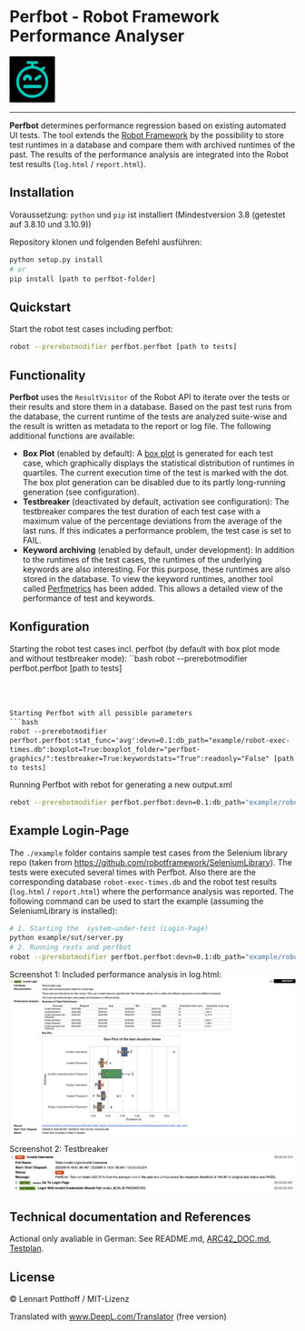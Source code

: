 
# Perfbot - Robot Framework Performance Analyser

<img src="res/logo.png" width="80">

---

**Perfbot** determines performance regression based on existing automated UI tests. The tool extends the [Robot Framework](http://www.robotframework.org) by the possibility to store test runtimes in a database and compare them with archived runtimes of the past. The results of the performance analysis are integrated into the Robot test results (`log.html` / `report.html`).


## Installation

Voraussetzung: `python` und `pip` ist installiert (Mindestversion 3.8 (getestet auf 3.8.10 und 3.10.9))

Repository klonen und folgenden Befehl ausführen: 
```bash
python setup.py install
# or
pip install [path to perfbot-folder]
```

## Quickstart

Start the robot test cases including perfbot:
```bash
robot --prerebotmodifier perfbot.perfbot [path to tests]
```
## Functionality

**Perfbot** uses the `ResultVisitor` of the Robot API to iterate over the tests or their results and store them in a database. Based on the past test runs from the database, the current runtime of the tests are analyzed suite-wise and the result is written as metadata to the report or log file. 
The following additional functions are available:
- **Box Plot** (enabled by default): A [box plot](https://de.wikipedia.org/wiki/Box-Plot) is generated for each test case, which graphically displays the statistical distribution of runtimes in quartiles. The current execution time of the test is marked with the dot. The box plot generation can be disabled due to its partly long-running generation (see configuration).
- **Testbreaker** (deactivated by default, activation see configuration): The testbreaker compares the test duration of each test case with a maximum value of the percentage deviations from the average of the last runs. If this indicates a performance problem, the test case is set to FAIL.
- **Keyword archiving** (enabled by default, under development): In addition to the runtimes of the test cases, the runtimes of the underlying keywords are also interesting. For this purpose, these runtimes are also stored in the database. To view the keyword runtimes, another tool called [Perfmetrics](https://git.fh-muenster.de/robotframework-performance/perfmetrics) has been added. This allows a detailed view of the performance of test and keywords.


## Konfiguration

Starting the robot test cases incl. perfbot (by default with box plot mode and without testbreaker mode):
``bash
robot --prerebotmodifier perfbot.perfbot [path to tests]
```



Starting Perfbot with all possible parameters
```bash
robot --prerebotmodifier perfbot.perfbot:stat_func='avg':devn=0.1:db_path="example/robot-exec-times.db":boxplot=True:boxplot_folder="perfbot-graphics/":testbreaker=True:keywordstats="True":readonly="False" [path to tests]
```

Running Perfbot with rebot for generating a new output.xml
```bash
rebot --prerebotmodifier perfbot.perfbot:devn=0.1:db_path="example/robot-exec-times.db":testbreaker=True --output example/newoutput.xml example/output.xml
```

## Example Login-Page
The `./example` folder contains sample test cases from the Selenium library repo (taken from https://github.com/robotframework/SeleniumLibrary). The tests were executed several times with Perfbot. Also there are the corresponding database `robot-exec-times.db` and the robot test results (`log.html` / `report.html`) where the performance analysis was reported. The following command can be used to start the example (assuming the SeleniumLibrary is installed):
```bash
# 1. Starting the  system-under-test (Login-Page)
python example/sut/server.py
# 2. Running rests and perfbot
robot --prerebotmodifier perfbot.perfbot:devn=0.1:db_path="example/robot-exec-times.db":testbreaker=True example/tests
```
Screenshot 1: Included performance analysis in log.html:
![](res/example-test-suite-summary.png)

Screenshot 2: Testbreaker
![](res/example-testbreaker.png)


## Technical documentation and References

Actional only avaliable in German: See README.md, [ARC42_DOC.md](ARC42_DOC.md), [Testplan](tests/Testplan.md).


## License
© Lennart Potthoff / MIT-Lizenz

Translated with www.DeepL.com/Translator (free version)